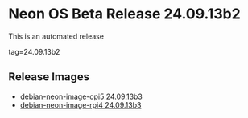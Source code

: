 # Neon OS Beta Release 24.09.13b2
This is an automated release

tag=24.09.13b2

## Release Images
- [debian-neon-image-opi5 24.09.13b3](https://download.neonaiservices.com/neon_os/core/rpi4/dev/debian-neon-image-rpi4_2024-09-13_21_50.img.xz)
- [debian-neon-image-rpi4 24.09.13b3](https://download.neonaiservices.com/neon_os/core/rpi4/dev/debian-neon-image-rpi4_2024-09-13_21_50.img.xz)
